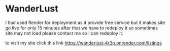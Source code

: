 # WanderLust

I had used Render for deployment as it provide free service but it makes site go live for only 15 minutes after that we have to redeploy it so sometimes site may not load please contact me so I can redeploy it.

to visit my site click this link  https://wanderlust-4r3p.onrender.com/listings
